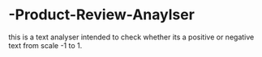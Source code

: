 # -Product-Review-Anaylser
this is a text analyser intended to check whether its a positive or negative text from scale -1 to 1.
